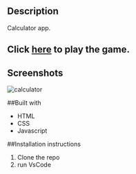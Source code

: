 ## Description

Calculator app.

## Click [here](https://farrukhsultonov.github.io/Calculator/) to play the game.

## Screenshots

![calculator](https://user-images.githubusercontent.com/64098042/198911800-857f9e28-3717-40b9-a480-47d65dfbe479.png)

##Built with
* HTML
* CSS
* Javascript

##Installation instructions
1. Clone the repo
2. run VsCode

